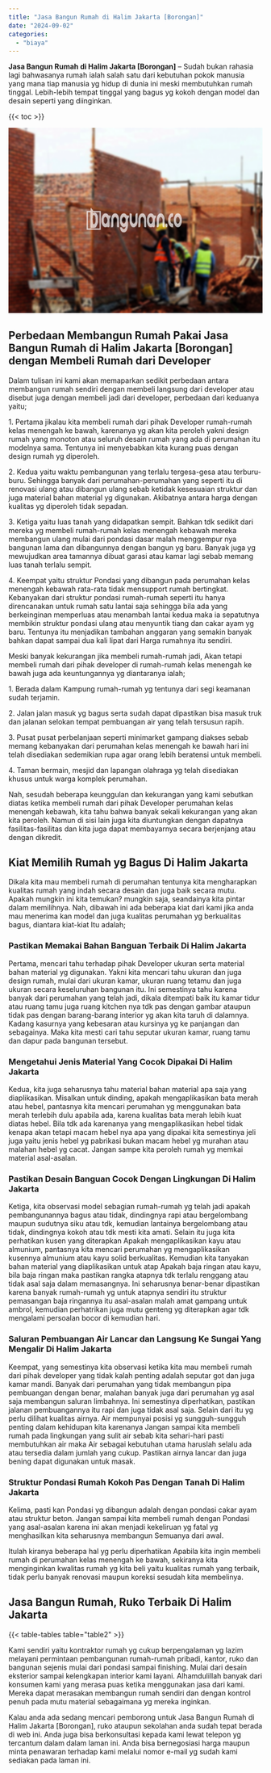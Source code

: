 ```yaml
---
title: "Jasa Bangun Rumah di Halim Jakarta [Borongan]"
date: "2024-09-02"
categories: 
  - "biaya"
---
```


**Jasa Bangun Rumah di Halim Jakarta \[Borongan\]** – Sudah bukan rahasia lagi bahwasanya rumah ialah salah satu dari kebutuhan pokok manusia yang mana tiap manusia yg hidup di dunia ini meski membutuhkan rumah tinggal. Lebih-lebih tempat tinggal yang bagus yg kokoh dengan model dan desain seperti yang diinginkan.

{{< toc >}}

![Jasa Bangun Rumah di Halim Jakarta [Borongan]](/images/borong-bangunan-06.png)

## Perbedaan Membangun Rumah Pakai Jasa Bangun Rumah di Halim Jakarta \[Borongan\] dengan Membeli Rumah dari Developer

Dalam tulisan ini kami akan memaparkan sedikit perbedaan antara membangun rumah sendiri dengan membeli langsung dari developer atau disebut juga dengan membeli jadi dari developer, perbedaan dari keduanya yaitu;

1\. Pertama jikalau kita membeli rumah dari pihak Developer rumah-rumah kelas menengah ke bawah, karenanya yg akan kita peroleh yakni design rumah yang monoton atau seluruh desain rumah yang ada di perumahan itu modelnya sama. Tentunya ini menyebabkan kita kurang puas dengan design rumah yg diperoleh.

2\. Kedua yaitu waktu pembangunan yang terlalu tergesa-gesa atau terburu-buru. Sehingga banyak dari perumahan-perumahan yang seperti itu di renovasi ulang atau dibangun ulang sebab ketidak kesesuaian struktur dan juga material bahan material yg digunakan. Akibatnya antara harga dengan kualitas yg diperoleh tidak sepadan.

3\. Ketiga yaitu luas tanah yang didapatkan sempit. Bahkan tdk sedikit dari mereka yg membeli rumah-rumah kelas menengah kebawah mereka membangun ulang mulai dari pondasi dasar malah menggempur nya bangunan lama dan dibangunnya dengan bangun yg baru. Banyak juga yg mewujudkan area tamannya dibuat garasi atau kamar lagi sebab memang luas tanah terlalu sempit.

4\. Keempat yaitu struktur Pondasi yang dibangun pada perumahan kelas menengah kebawah rata-rata tidak mensupport rumah bertingkat. Kebanyakan dari struktur pondasi rumah-rumah seperti itu hanya direncanakan untuk rumah satu lantai saja sehingga bila ada yang berkeinginan memperluas atau menambah lantai kedua maka ia sepatutnya membikin struktur pondasi ulang atau menyuntik tiang dan cakar ayam yg baru. Tentunya itu menjadikan tambahan anggaran yang semakin banyak bahkan dapat sampai dua kali lipat dari Harga rumahnya itu sendiri.

Meski banyak kekurangan jika membeli rumah-rumah jadi, Akan tetapi membeli rumah dari pihak developer di rumah-rumah kelas menengah ke bawah juga ada keuntungannya yg diantaranya ialah;

1\. Berada dalam Kampung rumah-rumah yg tentunya dari segi keamanan sudah terjamin.

2\. Jalan jalan masuk yg bagus serta sudah dapat dipastikan bisa masuk truk dan jalanan selokan tempat pembuangan air yang telah tersusun rapih.

3\. Pusat pusat perbelanjaan seperti minimarket gampang diakses sebab memang kebanyakan dari perumahan kelas menengah ke bawah hari ini telah disediakan sedemikian rupa agar orang lebih beratensi untuk membeli.

4\. Taman bermain, mesjid dan lapangan olahraga yg telah disediakan khusus untuk warga komplek perumahan.

Nah, sesudah beberapa keunggulan dan kekurangan yang kami sebutkan diatas ketika membeli rumah dari pihak Developer perumahan kelas menengah kebawah, kita tahu bahwa banyak sekali kekurangan yang akan kita peroleh. Namun di sisi lain juga kita diuntungkan dengan dapatnya fasilitas-fasilitas dan kita juga dapat membayarnya secara berjenjang atau dengan dikredit.

## Kiat Memilih Rumah yg Bagus Di Halim Jakarta

Dikala kita mau membeli rumah di perumahan tentunya kita mengharapkan kualitas rumah yang indah secara desain dan juga baik secara mutu. Apakah mungkin ini kita temukan? mungkin saja, seandainya kita pintar dalam memilihnya. Nah, dibawah ini ada beberapa kiat dari kami jika anda mau menerima kan model dan juga kualitas perumahan yg berkualitas bagus, diantara kiat-kiat Itu adalah;

### Pastikan Memakai Bahan Banguan Terbaik Di Halim Jakarta

Pertama, mencari tahu terhadap pihak Developer ukuran serta material bahan material yg digunakan. Yakni kita mencari tahu ukuran dan juga design rumah, mulai dari ukuran kamar, ukuran ruang tetamu dan juga ukuran secara keseluruhan bangunan itu. Ini semestinya tahu karena banyak dari perumahan yang telah jadi, dikala ditempati baik itu kamar tidur atau ruang tamu juga ruang kitchen nya tdk pas dengan gambar ataupun tidak pas dengan barang-barang interior yg akan kita taruh di dalamnya. Kadang kasurnya yang kebesaran atau kursinya yg ke panjangan dan sebagainya. Maka kita mesti cari tahu seputar ukuran kamar, ruang tamu dan dapur pada bangunan tersebut.

### Mengetahui Jenis Material Yang Cocok Dipakai Di Halim Jakarta

Kedua, kita juga seharusnya tahu material bahan material apa saja yang diaplikasikan. Misalkan untuk dinding, apakah mengaplikasikan bata merah atau hebel, pantasnya kita mencari perumahan yg menggunakan bata merah terlebih dulu apabila ada, karena kualitas bata merah lebih kuat diatas hebel. Bila tdk ada karenanya yang mengaplikasikan hebel tidak kenapa akan tetapi macam hebel nya apa yang dipakai kita semestinya jeli juga yaitu jenis hebel yg pabrikasi bukan macam hebel yg murahan atau malahan hebel yg cacat. Jangan sampe kita peroleh rumah yg memkai material asal-asalan.

### Pastikan Desain Banguan Cocok Dengan Lingkungan Di Halim Jakarta

Ketiga, kita observasi model sebagian rumah-rumah yg telah jadi apakah pembangunannya bagus atau tidak, dindingnya rapi atau bergelombang maupun sudutnya siku atau tdk, kemudian lantainya bergelombang atau tidak, dindingnya kokoh atau tdk mesti kita amati. Selain itu juga kita perhatikan kusen yang diterapkan Apakah mengaplikasikan kayu atau almunium, pantasnya kita mencari perumahan yg mengaplikasikan kusennya almunium atau kayu solid berkualitas. Kemudian kita tanyakan bahan material yang diaplikasikan untuk atap Apakah baja ringan atau kayu, bila baja ringan maka pastikan rangka atapnya tdk terlalu renggang atau tidak asal saja dalam memasangnya. Ini seharusnya benar-benar dipastikan karena banyak rumah-rumah yg untuk atapnya sendiri itu struktur pemasangan baja ringannya itu asal-asalan malah amat gampang untuk ambrol, kemudian perhatrikan juga mutu genteng yg diterapkan agar tdk mengalami persoalan bocor di kemudian hari.

### Saluran Pembuangan Air Lancar dan Langsung Ke Sungai Yang Mengalir Di Halim Jakarta

Keempat, yang semestinya kita observasi ketika kita mau membeli rumah dari pihak developer yang tidak kalah penting adalah seputar got dan juga kamar mandi. Banyak dari perumahan yang tidak membangun pipa pembuangan dengan benar, malahan banyak juga dari perumahan yg asal saja membangun saluran limbahnya. Ini semestinya diperhatikan, pastikan jalanan pembuangannya itu rapi dan juga tidak asal saja. Selain dari itu yg perlu dilihat kualitas airnya. Air mempunyai posisi yg sungguh-sungguh penting dalam kehidupan kita karenanya Jangan sampai kita membeli rumah pada lingkungan yang sulit air sebab kita sehari-hari pasti membutuhkan air maka Air sebagai kebutuhan utama haruslah selalu ada atau tersedia dalam jumlah yang cukup. Pastikan airnya lancar dan juga bening dapat digunakan untuk masak.

### Struktur Pondasi Rumah Kokoh Pas Dengan Tanah Di Halim Jakarta

Kelima, pasti kan Pondasi yg dibangun adalah dengan pondasi cakar ayam atau struktur beton. Jangan sampai kita membeli rumah dengan Pondasi yang asal-asalan karena ini akan menjadi kekeliruan yg fatal yg menghasilkan kita seharusnya membangun Semuanya dari awal.

Itulah kiranya beberapa hal yg perlu diperhatikan Apabila kita ingin membeli rumah di perumahan kelas menengah ke bawah, sekiranya kita menginginkan kwalitas rumah yg kita beli yaitu kualitas rumah yang terbaik, tidak perlu banyak renovasi maupun koreksi sesudah kita membelinya.

## Jasa Bangun Rumah, Ruko Terbaik Di Halim Jakarta

{{< table-tables table="table2" >}}

Kami sendiri yaitu kontraktor rumah yg cukup berpengalaman yg lazim melayani permintaan pembangunan rumah-rumah pribadi, kantor, ruko dan bangunan sejenis mulai dari pondasi sampai finishing. Mulai dari desain eksterior sampai kelengkapan interior kami layani. Alhamdulillah banyak dari konsumen kami yang merasa puas ketika menggunakan jasa dari kami. Mereka dapat merasakan membangun rumah sendiri dan dengan kontrol penuh pada mutu material sebagaimana yg mereka inginkan.

Kalau anda ada sedang mencari pemborong untuk Jasa Bangun Rumah di Halim Jakarta \[Borongan\], ruko ataupun sekolahan anda sudah tepat berada di web ini. Anda juga bisa berkonsultasi kepada kami lewat telepon yg tercantum dalam dalam laman ini. Anda bisa bernegosiasi harga maupun minta penawaran terhadap kami melalui nomor e-mail yg sudah kami sediakan pada laman ini.
